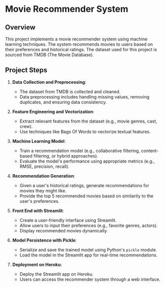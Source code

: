 # Movie Recommender System

## Overview
This project implements a movie recommender system using machine learning techniques. The system recommends movies to users based on their preferences and historical ratings. The dataset used for this project is sourced from TMDB (The Movie Database).

## Project Steps

1. **Data Collection and Preprocessing**:
   - The dataset from TMDB is collected and cleaned.
   - Data preprocessing includes handling missing values, removing duplicates, and ensuring data consistency.

2. **Feature Engineering and Vectorization**:
   - Extract relevant features from the dataset (e.g., movie genres, cast, crew).
   - Use techniques like Bags Of Words to vectorize textual features.

3. **Machine Learning Model**:
   - Train a recommendation model (e.g., collaborative filtering, content-based filtering, or hybrid approaches).
   - Evaluate the model's performance using appropriate metrics (e.g., RMSE, precision, recall).

4. **Recommendation Generation**:
   - Given a user's historical ratings, generate recommendations for movies they might like.
   - Provide the top 5 recommended movies based on similarity to the user's preferences.

5. **Front End with Streamlit**:
   - Create a user-friendly interface using Streamlit.
   - Allow users to input their preferences (e.g., favorite genres, actors).
   - Display recommended movies dynamically.

6. **Model Persistence with Pickle**:
   - Serialize and save the trained model using Python's `pickle` module.
   - Load the model in the Streamlit app for real-time recommendations.

7. **Deployment on Heroku**:
   - Deploy the Streamlit app on Heroku.
   - Users can access the recommender system through a web interface.
